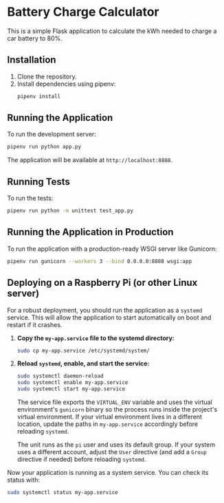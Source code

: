# Battery Charge Calculator

This is a simple Flask application to calculate the kWh needed to charge a car battery to 80%.

## Installation

1. Clone the repository.
2. Install dependencies using pipenv:
   ```bash
   pipenv install
   ```

## Running the Application

To run the development server:

```bash
pipenv run python app.py
```

The application will be available at `http://localhost:8888`.

## Running Tests

To run the tests:

```bash
pipenv run python -m unittest test_app.py
```

## Running the Application in Production

To run the application with a production-ready WSGI server like Gunicorn:

```bash
pipenv run gunicorn --workers 3 --bind 0.0.0.0:8888 wsgi:app
```

## Deploying on a Raspberry Pi (or other Linux server)

For a robust deployment, you should run the application as a `systemd` service. This will allow the application to start automatically on boot and restart if it crashes.

1. **Copy the `my-app.service` file to the systemd directory:**

   ```bash
   sudo cp my-app.service /etc/systemd/system/
   ```

2. **Reload `systemd`, enable, and start the service:**
   ```bash
   sudo systemctl daemon-reload
   sudo systemctl enable my-app.service
   sudo systemctl start my-app.service
   ```

    The service file exports the `VIRTUAL_ENV` variable and uses the
    virtual environment's `gunicorn` binary so the process runs inside the
    project's virtual environment. If your virtual environment lives in a
    different location, update the paths in `my-app.service` accordingly
    before reloading `systemd`.

    The unit runs as the `pi` user and uses its default group. If your
    system uses a different account, adjust the `User` directive (and add a
    `Group` directive if needed) before reloading `systemd`.

Now your application is running as a system service. You can check its status with:

```bash
sudo systemctl status my-app.service
```
